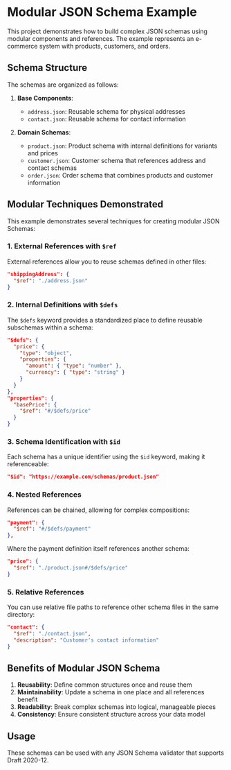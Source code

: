 # Modular JSON Schema Example

This project demonstrates how to build complex JSON schemas using modular components and references. The example represents an e-commerce system with products, customers, and orders.

## Schema Structure

The schemas are organized as follows:

1. **Base Components**:
   - `address.json`: Reusable schema for physical addresses
   - `contact.json`: Reusable schema for contact information

2. **Domain Schemas**:
   - `product.json`: Product schema with internal definitions for variants and prices
   - `customer.json`: Customer schema that references address and contact schemas
   - `order.json`: Order schema that combines products and customer information

## Modular Techniques Demonstrated

This example demonstrates several techniques for creating modular JSON Schemas:

### 1. External References with `$ref`

External references allow you to reuse schemas defined in other files:

```json
"shippingAddress": {
  "$ref": "./address.json"
}
```

### 2. Internal Definitions with `$defs`

The `$defs` keyword provides a standardized place to define reusable subschemas within a schema:

```json
"$defs": {
  "price": {
    "type": "object",
    "properties": {
      "amount": { "type": "number" },
      "currency": { "type": "string" }
    }
  }
},
"properties": {
  "basePrice": {
    "$ref": "#/$defs/price"
  }
}
```

### 3. Schema Identification with `$id`

Each schema has a unique identifier using the `$id` keyword, making it referenceable:

```json
"$id": "https://example.com/schemas/product.json"
```

### 4. Nested References

References can be chained, allowing for complex compositions:

```json
"payment": {
  "$ref": "#/$defs/payment"
},
```

Where the payment definition itself references another schema:

```json
"price": {
  "$ref": "./product.json#/$defs/price"
}
```

### 5. Relative References

You can use relative file paths to reference other schema files in the same directory:

```json
"contact": {
  "$ref": "./contact.json",
  "description": "Customer's contact information"
}
```

## Benefits of Modular JSON Schema

1. **Reusability**: Define common structures once and reuse them
2. **Maintainability**: Update a schema in one place and all references benefit
3. **Readability**: Break complex schemas into logical, manageable pieces
4. **Consistency**: Ensure consistent structure across your data model

## Usage

These schemas can be used with any JSON Schema validator that supports Draft 2020-12.

